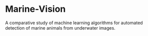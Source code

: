 # Marine-Vision
A comparative study of machine learning algorithms for automated detection of marine animals from underwater images.

